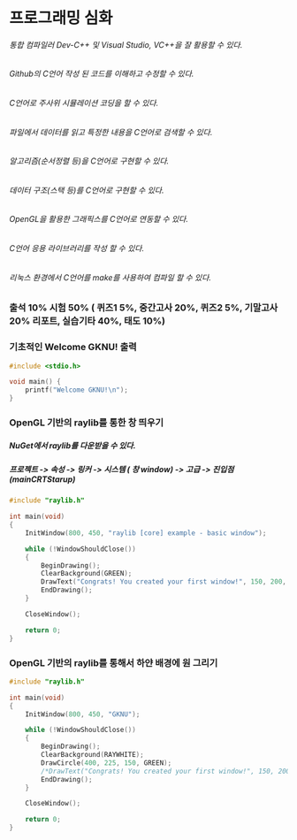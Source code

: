 # 프로그래밍 심화

###### 통합 컴파일러 Dev-C++ 및 Visual Studio, VC++을 잘 활용할 수 있다.
###### Github의 C언어 작성 된 코드를 이해하고 수정할 수 있다.
###### C언어로 주사위 시뮬레이션 코딩을 할 수 있다.
###### 파일에서 데이터를 읽고 특정한 내용을 C언어로 검색할 수 있다.
###### 알고리즘(순서정렬 등)을 C언어로 구현할 수 있다.
###### 데이터 구조(스택 등)를 C언어로 구현할 수 있다.
###### OpenGL을 활용한 그래픽스를 C언어로 연동할 수 있다.
###### C언어 응용 라이브러리를 작성 할 수 있다.
###### 리눅스 환경에서 C언어를 make를 사용하여 컴파일 할 수 있다.

### 출석 10% 시험 50% ( 퀴즈1 5%, 중간고사 20%, 퀴즈2 5%, 기말고사 20% 리포트, 실습기타 40%, 태도 10%)


### 기초적인 Welcome GKNU! 출력
```c
#include <stdio.h>

void main() {
	printf("Welcome GKNU!\n");
}
```

### OpenGL 기반의 raylib를 통한 창 띄우기
##### NuGet에서 raylib를 다운받을 수 있다. 
##### 프로젝트 -> 속성 -> 링커 -> 시스템 ( 창 window) -> 고급 -> 진입점(mainCRTStarup)
```c
#include "raylib.h"

int main(void)
{
    InitWindow(800, 450, "raylib [core] example - basic window");

    while (!WindowShouldClose())
    {
        BeginDrawing();
        ClearBackground(GREEN);
        DrawText("Congrats! You created your first window!", 150, 200, 35, BLACK);
        EndDrawing();
    }

    CloseWindow();

    return 0;
}

```

### OpenGL 기반의 raylib를 통해서 하얀 배경에 원 그리기
```c
#include "raylib.h"

int main(void)
{
    InitWindow(800, 450, "GKNU");

    while (!WindowShouldClose())
    {
        BeginDrawing();
        ClearBackground(RAYWHITE);
        DrawCircle(400, 225, 150, GREEN);
        /*DrawText("Congrats! You created your first window!", 150, 200, 35, BLACK);*/
        EndDrawing();
    }

    CloseWindow();

    return 0;
}
```
